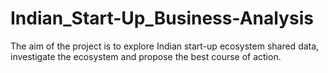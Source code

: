 # Indian_Start-Up_Business-Analysis
The aim of the project is to explore Indian start-up ecosystem shared data, investigate the ecosystem and propose the best course of action.
